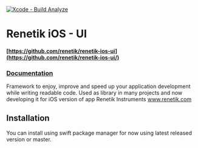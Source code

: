 [![Xcode - Build Analyze](https://github.com/renetik/renetik-ios-ui/workflows/Xcode%20-%20Build%20Analyze/badge.svg)
](https://github.com/renetik/renetik-ios-ui/actions/workflows/build_analyze.yml)
# Renetik iOS - UI
#### [https://github.com/renetik/renetik-ios-ui](https://github.com/renetik/renetik-ios-ui/)
### [Documentation](https://renetik.github.io/renetik-ios-ui/)
Framework to enjoy, improve and speed up your application development while writing readable code.
Used as library in many projects and now developing it for iOS version of app Renetik Instruments www.renetik.com
## Installation
You can install using swift package manager for now using latest released version or master.
